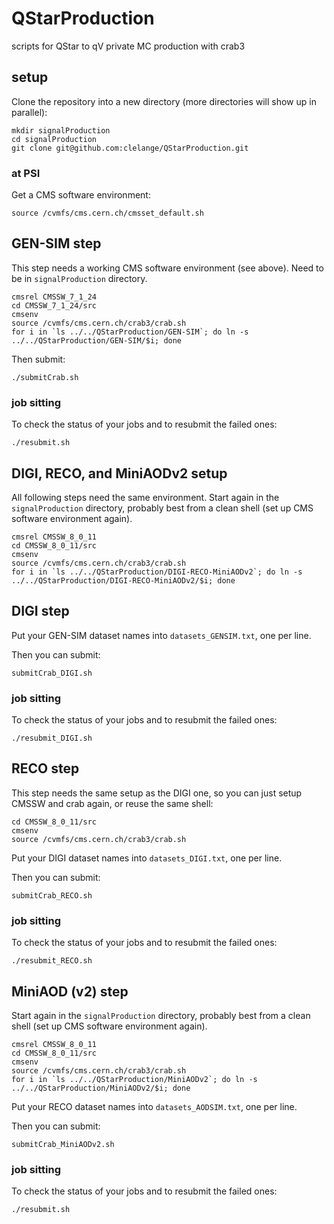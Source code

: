 # QStarProduction
scripts for QStar to qV private MC production with crab3

## setup

Clone the repository into a new directory (more directories will show up in parallel):
```
mkdir signalProduction
cd signalProduction
git clone git@github.com:clelange/QStarProduction.git
```

### at PSI

Get a CMS software environment:
```
source /cvmfs/cms.cern.ch/cmsset_default.sh
```


## GEN-SIM step

This step needs a working CMS software environment (see above). Need to be in ```signalProduction``` directory.

```
cmsrel CMSSW_7_1_24
cd CMSSW_7_1_24/src
cmsenv
source /cvmfs/cms.cern.ch/crab3/crab.sh
for i in `ls ../../QStarProduction/GEN-SIM`; do ln -s ../../QStarProduction/GEN-SIM/$i; done
```

Then submit:
```
./submitCrab.sh
```

### job sitting

To check the status of your jobs and to resubmit the failed ones:
```
./resubmit.sh
```

## DIGI, RECO, and MiniAODv2 setup

All following steps need the same environment. Start again in the ```signalProduction``` directory, probably best from a clean shell (set up CMS software environment again).
```
cmsrel CMSSW_8_0_11
cd CMSSW_8_0_11/src
cmsenv
source /cvmfs/cms.cern.ch/crab3/crab.sh
for i in `ls ../../QStarProduction/DIGI-RECO-MiniAODv2`; do ln -s ../../QStarProduction/DIGI-RECO-MiniAODv2/$i; done
```

## DIGI step

Put your GEN-SIM dataset names into ```datasets_GENSIM.txt```, one per line.

Then you can submit:
```
submitCrab_DIGI.sh
```

### job sitting

To check the status of your jobs and to resubmit the failed ones:
```
./resubmit_DIGI.sh
```

## RECO step

This step needs the same setup as the DIGI one, so you can just setup CMSSW and crab again, or reuse the same shell:

```
cd CMSSW_8_0_11/src
cmsenv
source /cvmfs/cms.cern.ch/crab3/crab.sh
```

Put your DIGI dataset names into ```datasets_DIGI.txt```, one per line.

Then you can submit:
```
submitCrab_RECO.sh
```

### job sitting

To check the status of your jobs and to resubmit the failed ones:
```
./resubmit_RECO.sh
```

## MiniAOD (v2) step

Start again in the ```signalProduction``` directory, probably best from a clean shell (set up CMS software environment again).


```
cmsrel CMSSW_8_0_11
cd CMSSW_8_0_11/src
cmsenv
source /cvmfs/cms.cern.ch/crab3/crab.sh
for i in `ls ../../QStarProduction/MiniAODv2`; do ln -s ../../QStarProduction/MiniAODv2/$i; done
```

Put your RECO dataset names into ```datasets_AODSIM.txt```, one per line.

Then you can submit:
```
submitCrab_MiniAODv2.sh
```

### job sitting

To check the status of your jobs and to resubmit the failed ones:
```
./resubmit.sh
```
